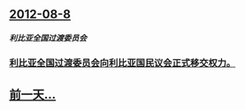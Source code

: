 ## [2012-08-8](/zh/news/2012/08/8/index.md)

##### 利比亚全国过渡委员会
### [ 利比亚全国过渡委员会向利比亚国民议会正式移交权力。](/zh/news/2012/08/8/利比亚全国过渡委员会向利比亚国民议会正式移交权力.md)
## [前一天...](/zh/news/2012/08/6/index.md)

